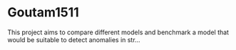 # Goutam1511
This project aims to compare different models and benchmark a model that would be suitable to detect anomalies in str…
